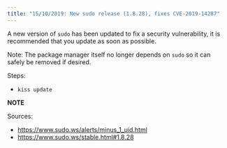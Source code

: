 ```yaml
---
title: "15/10/2019: New sudo release (1.8.28), fixes CVE-2019-14287"
---
```


A new version of `sudo` has been updated to fix a security vulnerability, it is recommended that you update as soon as possible.

Note: The package manager itself no longer depends on `sudo` so it can safely be removed if desired.

Steps:

- `kiss update`

**NOTE**

Sources:

- <https://www.sudo.ws/alerts/minus_1_uid.html>
- <https://www.sudo.ws/stable.html#1.8.28>

